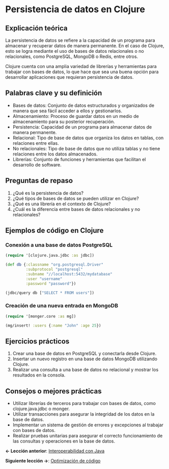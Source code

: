 
# Persistencia de datos en Clojure

## Explicación teórica
La persistencia de datos se refiere a la capacidad de un programa para almacenar y recuperar datos de manera permanente. En el caso de Clojure, esto se logra mediante el uso de bases de datos relacionales o no relacionales, como PostgreSQL, MongoDB o Redis, entre otros.

Clojure cuenta con una amplia variedad de librerías y herramientas para trabajar con bases de datos, lo que hace que sea una buena opción para desarrollar aplicaciones que requieran persistencia de datos.

## Palabras clave y su definición
- Bases de datos: Conjunto de datos estructurados y organizados de manera que sea fácil acceder a ellos y gestionarlos.
- Almacenamiento: Proceso de guardar datos en un medio de almacenamiento para su posterior recuperación.
- Persistencia: Capacidad de un programa para almacenar datos de manera permanente.
- Relacional: Tipo de base de datos que organiza los datos en tablas, con relaciones entre ellas.
- No relacionales: Tipo de base de datos que no utiliza tablas y no tiene relaciones entre los datos almacenados.
- Librerías: Conjunto de funciones y herramientas que facilitan el desarrollo de software.

## Preguntas de repaso
1. ¿Qué es la persistencia de datos?
2. ¿Qué tipos de bases de datos se pueden utilizar en Clojure?
3. ¿Qué es una librería en el contexto de Clojure?
4. ¿Cuál es la diferencia entre bases de datos relacionales y no relacionales?

## Ejemplos de código en Clojure
### Conexión a una base de datos PostgreSQL
```clojure
(require '[clojure.java.jdbc :as jdbc])

(def db {:classname "org.postgresql.Driver"
         :subprotocol "postgresql"
         :subname "//localhost:5432/mydatabase"
         :user "username"
         :password "password"})

(jdbc/query db ["SELECT * FROM users"])
```

### Creación de una nueva entrada en MongoDB
```clojure
(require '[monger.core :as mg])

(mg/insert! :users {:name "John" :age 25})
```

## Ejercicios prácticos
1. Crear una base de datos en PostgreSQL y conectarla desde Clojure.
2. Insertar un nuevo registro en una base de datos MongoDB utilizando Clojure.
3. Realizar una consulta a una base de datos no relacional y mostrar los resultados en la consola.

## Consejos o mejores prácticas
- Utilizar librerías de terceros para trabajar con bases de datos, como clojure.java.jdbc o monger.
- Utilizar transacciones para asegurar la integridad de los datos en la base de datos.
- Implementar un sistema de gestión de errores y excepciones al trabajar con bases de datos.
- Realizar pruebas unitarias para asegurar el correcto funcionamiento de las consultas y operaciones en la base de datos.


**<- Lección anterior**: [Interoperabilidad con Java](interoperabilidad_con_java.md)

**Siguiente lección ->**: [Optimización de código](optimizacion_de_codigo.md)


